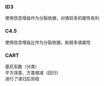 ### ID3
使用信息增益作为分裂依据，对值较多的属性有利

### C4.5
使用信息增益比作为分裂依据，削弱多值属性

### CART
基尼系数（分类）  
平方误差、方差缩减（回归）  
进行了递归后剪枝
